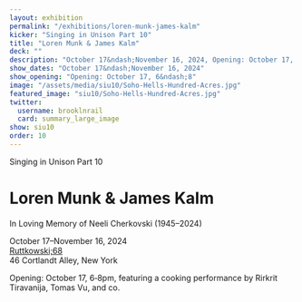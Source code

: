 ```yaml
---
layout: exhibition
permalink: "/exhibitions/loren-munk-james-kalm"
kicker: "Singing in Unison Part 10"
title: "Loren Munk & James Kalm"
deck: ""
description: "October 17&ndash;November 16, 2024, Opening: October 17, 6&ndash;8 p.m. — The paintings of Loren Munk, and the videos of his pseudonym James Kalm"
show_dates: "October 17&ndash;November 16, 2024"
show_opening: "Opening: October 17, 6&ndash;8"
image: "/assets/media/siu10/Soho-Hells-Hundred-Acres.jpg"
featured_image: "siu10/Soho-Hells-Hundred-Acres.jpg"
twitter:
  username: brooklnrail
  card: summary_large_image
show: siu10
order: 10
---
```


<div class="lead margin-bottom-105 tablet:margin-bottom-3">
  <p class="font-sans-sm tablet-lg:font-sans-lg measure-2 text-medium text-italic">Singing in Unison Part 10</p>
  <h1 class="margin-y-2 line-height-sans-1 font-sans-2xl mobile-lg:font-sans-2xl tablet-lg:margin-y-3 tablet-lg:font-sans-3xl measure-2 text-thin margin-0 text-italic">Loren Munk & James Kalm</h1>
  <p class="font-sans-md tablet:font-sans-lg measure-2 text-light">In Loving Memory of Neeli Cherkovski (1945–2024)</p>
  
  <p class="font-sans-md tablet-lg:font-sans-lg measure-2 text-light">October 17&ndash;November 16, 2024 <br/><span><a href="https://www.ruttkowski68.com/">Ruttkowski;68</a><br/>46 Cortlandt Alley, New York<a class="padding-x-1 text-no-underline" href="https://maps.app.goo.gl/LvXGE4t31P5T7hPF7"><span class="hover:border-bottom-2px"></span> <i class="fas fa-map-marked-alt"></i></a></p>
  <p class="font-sans-2xs mobile-lg:font-sans-sm tablet-lg:font-sans-md measure-3 text-light">Opening: October 17, 6&dash;8pm, featuring a cooking performance by Rirkrit Tiravanija, Tomas Vu, and co.</p>
</div>
